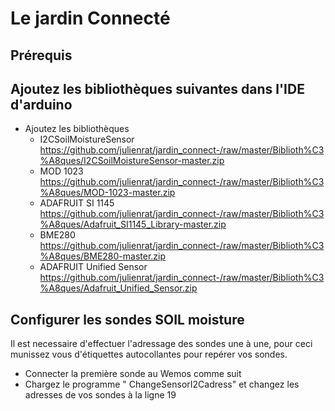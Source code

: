 # Le jardin Connecté

## Prérequis

## Ajoutez les bibliothèques suivantes dans l'IDE d'arduino
- Ajoutez les bibliothèques
	- I2CSoilMoistureSensor https://github.com/julienrat/jardin_connect-/raw/master/Biblioth%C3%A8ques/I2CSoilMoistureSensor-master.zip
	- MOD 1023 https://github.com/julienrat/jardin_connect-/raw/master/Biblioth%C3%A8ques/MOD-1023-master.zip
	- ADAFRUIT SI 1145 https://github.com/julienrat/jardin_connect-/raw/master/Biblioth%C3%A8ques/Adafruit_SI1145_Library-master.zip
	- BME280 https://github.com/julienrat/jardin_connect-/raw/master/Biblioth%C3%A8ques/BME280-master.zip
	- ADAFRUIT Unified Sensor https://github.com/julienrat/jardin_connect-/raw/master/Biblioth%C3%A8ques/Adafruit_Unified_Sensor.zip

## Configurer les sondes SOIL moisture
Il est necessaire d'effectuer l'adressage des sondes une à une, pour ceci munissez vous d'étiquettes autocollantes pour repérer vos sondes.

- Connecter la première sonde au Wemos comme suit
- Chargez le programme " ChangeSensorI2Cadress" et changez les adresses de vos sondes à la ligne 19


